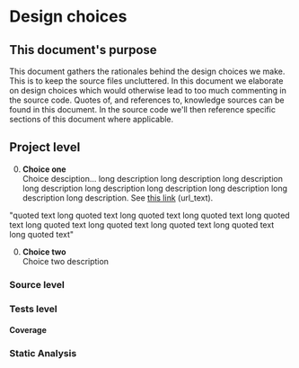 # Design choices
## This document's purpose
This document gathers the rationales behind the design choices we make. 
This is to keep the source files uncluttered. 
In this document we elaborate on design choices which would otherwise lead to
too much commenting in the source code. 
Quotes of, and references to, knowledge sources can be found in this document.
In the source code we'll then reference specific sections of this document
where applicable.


## Project level
0. **Choice one**  
Choice desciption... long description long description long description long 
description long description long description long description long description 
long description. See [this link](url) (url_text).
>
"quoted text long quoted text long quoted text long quoted text long quoted text long quoted text long quoted text long quoted text long quoted text long quoted text"


0. **Choice two**  
Choice two description

### Source level
### Tests level
#### Coverage
### Static Analysis

